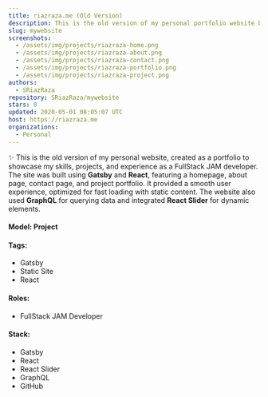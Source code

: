 ```yaml
---
title: riazraza.me (Old Version)
description: This is the old version of my personal portfolio website built using Gatsby and React. It showcases my projects, skills, and contact information with a fast and interactive user experience. The site was developed with modern web technologies such as GraphQL and React Slider.
slug: mywebsite
screenshots:
  - /assets/img/projects/riazraza-home.png
  - /assets/img/projects/riazraza-about.png
  - /assets/img/projects/riazraza-contact.png
  - /assets/img/projects/riazraza-portfolio.png
  - /assets/img/projects/riazraza-project.png
authors:
  - SRiazRaza
repository: SRiazRaza/mywebsite
stars: 0
updated: 2020-05-01 08:05:07 UTC
host: https://riazraza.me
organizations:
  - Personal
---
```


✨ This is the old version of my personal website, created as a portfolio to showcase my skills, projects, and experience as a FullStack JAM developer. The site was built using **Gatsby** and **React**, featuring a homepage, about page, contact page, and project portfolio. It provided a smooth user experience, optimized for fast loading with static content. The website also used **GraphQL** for querying data and integrated **React Slider** for dynamic elements.

#### Model: Project

#### Tags:
  - Gatsby
  - Static Site
  - React

#### Roles:
  - FullStack JAM Developer

#### Stack:
  - Gatsby
  - React
  - React Slider
  - GraphQL
  - GitHub
